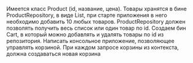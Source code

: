 Имеется класс Product (id, название, цена). 
Товары хранятся в бине ProductRepository, в виде List, при старте приложения в него необходимо добавить 10 любых товаров. 
ProductRepository должен позволять получить весь список или один товар по id. 
Создаем бин Cart, в который можно добавлять и удалять товары по id из репозитория. 
Написать консольное приложение, позволяющее управлять корзиной.
При каждом запросе корзины из контекста, должна создаваться новая корзина
